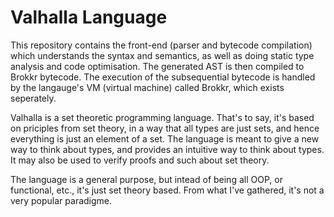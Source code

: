 # Valhalla Language

This repository contains the front-end (parser and
bytecode compilation) which understands the syntax and
semantics, as well as doing static type analysis and code
optimisation. The generated AST is then compiled to
Brokkr bytecode.
The execution of the subsequential bytecode
is handled by the langauge's VM (virtual machine) called
Brokkr, which exists seperately.

Valhalla is a set theoretic programming language.
That's to say, it's based on priciples from set theory,
in a way that all types are just sets, and hence everything
is just an element of a set. The language is meant to give a
new way to think about types, and provides an intuitive way to
think about types.  It may also be used to verify proofs and such
about set theory.

The language is a general purpose, but intead of being all OOP,
or functional, etc., it's just set theory based.  From what I've
gathered, it's not a very popular paradigme.
